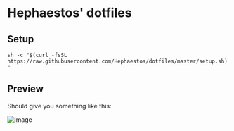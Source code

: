 # Hephaestos' dotfiles
## Setup
`sh -c "$(curl -fsSL https://raw.githubusercontent.com/Hephaestos/dotfiles/master/setup.sh)"`

## Preview
Should give you something like this:

![image](https://user-images.githubusercontent.com/8532135/154773266-e886b49b-8e58-44c5-824d-73622db9b1c3.png)
